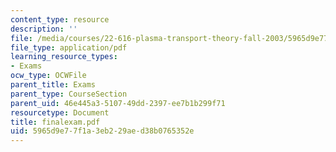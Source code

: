 ```yaml
---
content_type: resource
description: ''
file: /media/courses/22-616-plasma-transport-theory-fall-2003/5965d9e77f1a3eb229aed38b0765352e_finalexam.pdf
file_type: application/pdf
learning_resource_types:
- Exams
ocw_type: OCWFile
parent_title: Exams
parent_type: CourseSection
parent_uid: 46e445a3-5107-49dd-2397-ee7b1b299f71
resourcetype: Document
title: finalexam.pdf
uid: 5965d9e7-7f1a-3eb2-29ae-d38b0765352e
---
```

